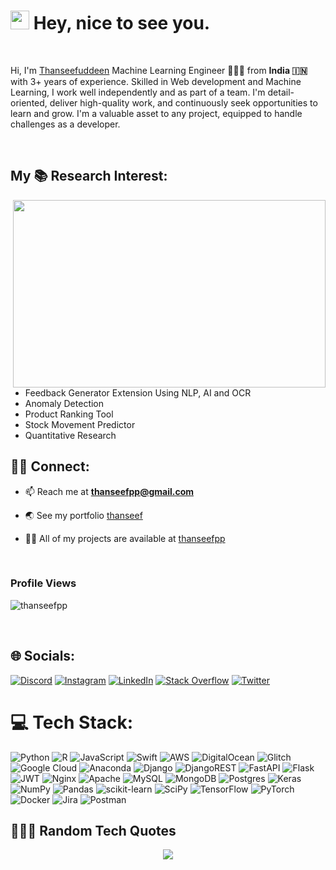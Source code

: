 <h1><img src="https://emojis.slackmojis.com/emojis/images/1531849430/4246/blob-sunglasses.gif?1531849430" width="30"/> Hey, nice to see you.</h1>

<br>

Hi, I'm [Thanseefuddeen](https://thanseefuddeen.xyz/) Machine Learning Engineer 👨🏻‍💻 from <b>India 🇮🇳</b> with 3+ years of experience. Skilled in Web development and Machine Learning, I work well independently and as part of a team. I'm detail-oriented, deliver high-quality work, and continuously seek opportunities to learn and grow. I'm a valuable asset to any project, equipped to handle challenges as a developer.

<br>

## My 📚 Research Interest:
<left><img src="https://github.com/thanseefpp/thanseefpp/assets/62167887/d4d98167-5d12-468e-8b9d-9c4d5182da42" align="right" height="300" width="500"> </center>

- Feedback Generator Extension Using NLP, AI and OCR
- Anomaly Detection
- Product Ranking Tool
- Stock Movement Predictor
- Quantitative Research

## 🤙🏻 Connect:

- 📫 Reach me at **thanseefpp@gmail.com**

- 🌏 See my portfolio [thanseef](https://thanseefuddeen.xyz/)

- 👨‍💻 All of my projects are available at [thanseefpp](https://github.com/thanseefpp?tab=repositories)

<br>

<h3>Profile Views</h3>
<p align="left"> <img src="https://profile-counter.glitch.me/thanseefpp/count.svg" alt="thanseefpp" /> </p>
 
</br>

## 🌐 Socials:
[![Discord](https://img.shields.io/badge/Discord-%237289DA.svg?logo=discord&logoColor=white)](https://discord.gg/Thanseef#5452) [![Instagram](https://img.shields.io/badge/Instagram-%23E4405F.svg?logo=Instagram&logoColor=white)](https://instagram.com/thanseeftsf) [![LinkedIn](https://img.shields.io/badge/LinkedIn-%230077B5.svg?logo=linkedin&logoColor=white)](https://linkedin.com/in/thanseefpp) [![Stack Overflow](https://img.shields.io/badge/-Stackoverflow-FE7A16?logo=stack-overflow&logoColor=white)](https://stackoverflow.com/users/13595090/thanseefuddeen-pp) [![Twitter](https://img.shields.io/badge/Twitter-%231DA1F2.svg?logo=Twitter&logoColor=white)](https://twitter.com/thanseefpptwitt) 

# 💻 Tech Stack:
![Python](https://img.shields.io/badge/python-3670A0?style=for-the-badge&logo=python&logoColor=ffdd54) ![R](https://img.shields.io/badge/r-%23276DC3.svg?style=for-the-badge&logo=r&logoColor=white) ![JavaScript](https://img.shields.io/badge/javascript-%23323330.svg?style=for-the-badge&logo=javascript&logoColor=%23F7DF1E) ![Swift](https://img.shields.io/badge/swift-F54A2A?style=for-the-badge&logo=swift&logoColor=white) ![AWS](https://img.shields.io/badge/AWS-%23FF9900.svg?style=for-the-badge&logo=amazon-aws&logoColor=white) ![DigitalOcean](https://img.shields.io/badge/DigitalOcean-%230167ff.svg?style=for-the-badge&logo=digitalOcean&logoColor=white) ![Glitch](https://img.shields.io/badge/glitch-%233333FF.svg?style=for-the-badge&logo=glitch&logoColor=white) ![Google Cloud](https://img.shields.io/badge/Google%20Cloud-%234285F4.svg?style=for-the-badge&logo=google-cloud&logoColor=white) ![Anaconda](https://img.shields.io/badge/Anaconda-%2344A833.svg?style=for-the-badge&logo=anaconda&logoColor=white) ![Django](https://img.shields.io/badge/django-%23092E20.svg?style=for-the-badge&logo=django&logoColor=white) ![DjangoREST](https://img.shields.io/badge/DJANGO-REST-ff1709?style=for-the-badge&logo=django&logoColor=white&color=ff1709&labelColor=gray) ![FastAPI](https://img.shields.io/badge/FastAPI-005571?style=for-the-badge&logo=fastapi) ![Flask](https://img.shields.io/badge/flask-%23000.svg?style=for-the-badge&logo=flask&logoColor=white) ![JWT](https://img.shields.io/badge/JWT-black?style=for-the-badge&logo=JSON%20web%20tokens) ![Nginx](https://img.shields.io/badge/nginx-%23009639.svg?style=for-the-badge&logo=nginx&logoColor=white) ![Apache](https://img.shields.io/badge/apache-%23D42029.svg?style=for-the-badge&logo=apache&logoColor=white) ![MySQL](https://img.shields.io/badge/mysql-%2300f.svg?style=for-the-badge&logo=mysql&logoColor=white) ![MongoDB](https://img.shields.io/badge/MongoDB-%234ea94b.svg?style=for-the-badge&logo=mongodb&logoColor=white) ![Postgres](https://img.shields.io/badge/postgres-%23316192.svg?style=for-the-badge&logo=postgresql&logoColor=white) ![Keras](https://img.shields.io/badge/Keras-%23D00000.svg?style=for-the-badge&logo=Keras&logoColor=white) ![NumPy](https://img.shields.io/badge/numpy-%23013243.svg?style=for-the-badge&logo=numpy&logoColor=white) ![Pandas](https://img.shields.io/badge/pandas-%23150458.svg?style=for-the-badge&logo=pandas&logoColor=white) ![scikit-learn](https://img.shields.io/badge/scikit--learn-%23F7931E.svg?style=for-the-badge&logo=scikit-learn&logoColor=white) ![SciPy](https://img.shields.io/badge/SciPy-%230C55A5.svg?style=for-the-badge&logo=scipy&logoColor=%white) ![TensorFlow](https://img.shields.io/badge/TensorFlow-%23FF6F00.svg?style=for-the-badge&logo=TensorFlow&logoColor=white) ![PyTorch](https://img.shields.io/badge/PyTorch-%23EE4C2C.svg?style=for-the-badge&logo=PyTorch&logoColor=white) ![Docker](https://img.shields.io/badge/docker-%230db7ed.svg?style=for-the-badge&logo=docker&logoColor=white) ![Jira](https://img.shields.io/badge/jira-%230A0FFF.svg?style=for-the-badge&logo=jira&logoColor=white) ![Postman](https://img.shields.io/badge/Postman-FF6C37?style=for-the-badge&logo=postman&logoColor=white)

## 👨🏻‍💻 Random Tech Quotes
<p align="center">
<img align="center" src="https://quotes-github-readme.vercel.app/api?type=horizontal&theme=merko" />
</p>
